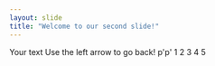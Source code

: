 ```yaml
---
layout: slide
title: "Welcome to our second slide!"
---
```

Your text
Use the left arrow to go back!
p'p'
1
2
3
4
5
